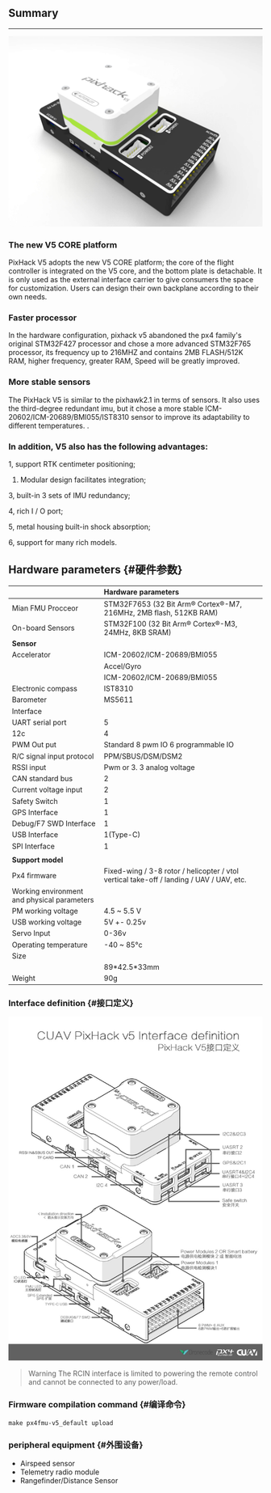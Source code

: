 ## Summary

---

![Pixhack v5](../assets/flight-controller/pixhack-v5/pixhack-v5.jpg)

### The new V5 CORE platform

PixHack V5 adopts the new V5 CORE platform; the core of the flight controller is integrated on the V5 core, and the bottom plate is detachable. It is only used as the external interface carrier to give consumers the space for customization. Users can design their own backplane according to their own needs.

### Faster processor

In the hardware configuration, pixhack v5 abandoned the px4 family's original STM32F427 processor and chose a more advanced STM32F765 processor, its frequency up to 216MHZ and contains 2MB FLASH/512K RAM, higher frequency, greater RAM, Speed will be greatly improved.

### More stable sensors

The PixHack V5 is similar to the pixhawk2.1 in terms of sensors. It also uses the third-degree redundant imu, but it chose a more stable ICM-20602/ICM-20689/BMI055/IST8310 sensor to improve its adaptability to different temperatures. .

### In addition, V5 also has the following advantages:

1, support RTK centimeter positioning;

1. Modular design facilitates integration;

3, built-in 3 sets of IMU redundancy;

4, rich I / O port;

5, metal housing built-in shock absorption;

6, support for many rich models.

## Hardware parameters {#硬件参数}

|  | **Hardware parameters** |
| :--- | :--- |
| Mian FMU Procceor | STM32F7653  \(32 Bit Arm® Cortex®-M7, 216MHz, 2MB flash, 512KB RAM\) |
| On-board Sensors | STM32F100 \(32 Bit Arm® Cortex®-M3, 24MHz, 8KB SRAM\) |
| **Sensor** |  |
| Accelerator | ICM-20602/ICM-20689/BMI055 |
|  | Accel/Gyro |
|  | ICM-20602/ICM-20689/BMI055 |
| Electronic compass | IST8310 |
| Barometer | MS5611 |
| Interface |  |
| UART serial port | 5 |
| 12c | 4 |
| PWM Out put | Standard 8 pwm IO 6 programmable IO |
| R/C signal input protocol | PPM/SBUS/DSM/DSM2 |
| RSSI input | Pwm or 3. 3 analog voltage |
| CAN standard bus | 2 |
| Current voltage input | 2 |
| Safety Switch | 1 |
| GPS Interface | 1 |
| Debug/F7 SWD Interface | 1 |
| USB Interface | 1\(Type-C\) |
| SPI Interface | 1 |
|  |  |
| **Support model** |  |
| Px4 firmware | Fixed-wing / 3-8 rotor / helicopter / vtol vertical take-off / landing / UAV / UAV, etc. |
| Working environment and physical parameters |  |
| PM working voltage | 4.5 ~ 5.5 V |
| USB working voltage | 5V +- 0.25v |
| Servo  Input | 0-36v |
| Operating temperature | -40 ~ 85°c |
| Size |  |
|  | 89\*42.5\*33mm |
| Weight | 90g |

### Interface definition {#接口定义}

![Pixhack v5](../assets/flight-controller/pixhack-v5/pixhack-v5-connectors.jpg)

> Warning The RCIN interface is limited to powering the remote control and cannot be connected to any power/load.

### Firmware compilation command {#编译命令}

`make px4fmu-v5_default upload`

### peripheral equipment {#外围设备}

* Airspeed sensor
* Telemetry radio module
* Rangefinder/Distance Sensor



